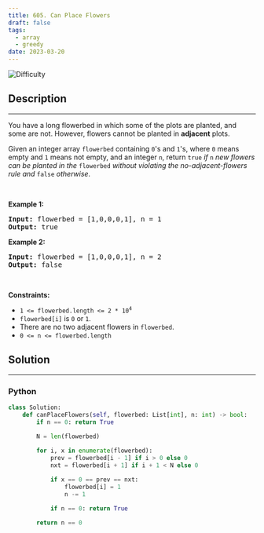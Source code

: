 ```yaml
---
title: 605. Can Place Flowers
draft: false
tags: 
  - array
  - greedy
date: 2023-03-20
---
```


![Difficulty](https://img.shields.io/badge/Difficulty-Easy-blue.svg)

## Description

---
<p>You have a long flowerbed in which some of the plots are planted, and some are not. However, flowers cannot be planted in <strong>adjacent</strong> plots.</p>

<p>Given an integer array <code>flowerbed</code> containing <code>0</code>&#39;s and <code>1</code>&#39;s, where <code>0</code> means empty and <code>1</code> means not empty, and an integer <code>n</code>, return <code>true</code>&nbsp;<em>if</em> <code>n</code> <em>new flowers can be planted in the</em> <code>flowerbed</code> <em>without violating the no-adjacent-flowers rule and</em> <code>false</code> <em>otherwise</em>.</p>

<p>&nbsp;</p>
<p><strong class="example">Example 1:</strong></p>
<pre><strong>Input:</strong> flowerbed = [1,0,0,0,1], n = 1
<strong>Output:</strong> true
</pre><p><strong class="example">Example 2:</strong></p>
<pre><strong>Input:</strong> flowerbed = [1,0,0,0,1], n = 2
<strong>Output:</strong> false
</pre>
<p>&nbsp;</p>
<p><strong>Constraints:</strong></p>

<ul>
	<li><code>1 &lt;= flowerbed.length &lt;= 2 * 10<sup>4</sup></code></li>
	<li><code>flowerbed[i]</code> is <code>0</code> or <code>1</code>.</li>
	<li>There are no two adjacent flowers in <code>flowerbed</code>.</li>
	<li><code>0 &lt;= n &lt;= flowerbed.length</code></li>
</ul>


## Solution

---
### Python
``` py title='can-place-flowers'
class Solution:
    def canPlaceFlowers(self, flowerbed: List[int], n: int) -> bool:
        if n == 0: return True
        
        N = len(flowerbed)

        for i, x in enumerate(flowerbed):
            prev = flowerbed[i - 1] if i > 0 else 0
            nxt = flowerbed[i + 1] if i + 1 < N else 0

            if x == 0 == prev == nxt:
                flowerbed[i] = 1
                n -= 1
            
            if n == 0: return True

        return n == 0

```

